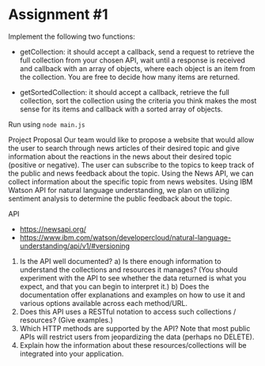 # Assignment #1

Implement the following two functions:

- getCollection: it should accept a callback, send a request to retrieve the full collection from your chosen API, wait until a response is received and callback with an array of objects, where each object is an item from the collection.  You are free to decide how many items are returned.

- getSortedCollection: it should accept a callback, retrieve the full collection, sort the collection using the criteria you think makes the most sense for its items and callback with a sorted array of objects.

Run using `node main.js`

Project Proposal
Our team would like to propose a website that would allow the user to search through news articles of their desired topic and give information about the reactions in the news about their desired topic (positive or negative). The user can subscribe to the topics to keep track of the public and news feedback about the topic. Using the News API, we can collect information about the specific topic from news websites. Using IBM Watson API for natural language understanding, we plan on utilizing sentiment analysis to determine the public feedback about the topic.

API
- https://newsapi.org/
- https://www.ibm.com/watson/developercloud/natural-language-understanding/api/v1/#versioning


1. Is the API well documented?
	a) Is there enough information to understand the collections and resources it manages? (You should experiment with the API to see whether the data returned is what you expect, and that you can begin to interpret it.)
    b) Does the documentation offer explanations and examples on how to use it and various options available across each method/URL.
2. Does this API uses a RESTful notation to access such collections / resources? (Give examples.)
3. Which HTTP methods are supported by the API? Note that most public APIs will restrict users from jeopardizing the data (perhaps no DELETE).
4. Explain how the information about these resources/collections will be integrated into your application.

